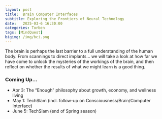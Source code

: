 ```yaml
---
layout: post
title:  Brain Computer Interfaces
subtitle: Exploring the Frontiers of Neural Technology
date:   2025-03-6 16:30:00
categories: Torben
tags: [MindQuest]
bigimg: /img/bci.png
---
```

The brain is perhaps the last barrier to a full understanding of the human body. From scannings to direct implants... we will take a look at how far we have come to unlock the mysteries of the workings of the brain, and then reflect on whether the results of what we might learn is a good thing.



### Coming Up...

- Apr 3: The “Enough” philosophy about growth, economy, and wellness living
- May 1: TechSlam (incl. follow-up on Consciousness/Brain/Computer Interface)
- June 5: TechSlam (end of Spring season)

